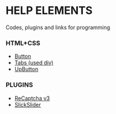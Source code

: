 # HELP ELEMENTS
Codes, plugins and links for programming

### HTML+CSS
* [Button](https://github.com/AlexAkama/help/tree/main/HTML%2BCSS/Button)
* [Tabs (used div)](https://github.com/AlexAkama/help/tree/main/HTML%2BCSS/Tabs%20(used%20div))
* [UpButton](https://github.com/AlexAkama/help/tree/main/HTML%2BCSS/Up%20Button)

### PLUGINS
* [ReCaptcha v3](https://github.com/AlexAkama/help/tree/main/Plugins/ReCaptcha%20v3)
* [SlickSlider](https://github.com/AlexAkama/help/tree/main/Plugins/SlickSlider)